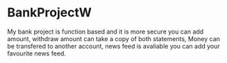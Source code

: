 # BankProjectW
My bank project is function based and it is more secure you can add amount, withdraw amount  can take a copy of both statements, Money can be transfered to another account,  news feed is avaliable you can add your favourite news feed.
